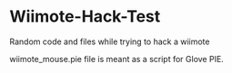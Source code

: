 # Wiimote-Hack-Test
Random code and files while trying to hack a wiimote

wiimote_mouse.pie file is meant as a script for Glove PIE. 
